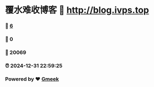 # 覆水难收博客 :link: http://blog.ivps.top 
### :page_facing_up: [6](http://blog.ivps.top/tag.html) 
### :speech_balloon: 0 
### :hibiscus: 20069 
### :alarm_clock: 2024-12-31 22:59:25 
### Powered by :heart: [Gmeek](https://github.com/Meekdai/Gmeek)

